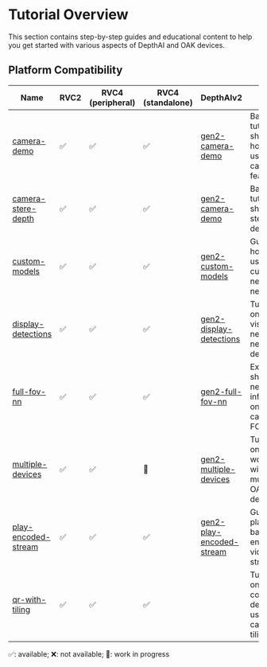 # Tutorial Overview

This section contains step-by-step guides and educational content to help you get started with various aspects of DepthAI and OAK devices.

## Platform Compatibility

| Name                                        | RVC2 | RVC4 (peripheral) | RVC4 (standalone) | DepthAIv2                                                                                                | Notes                                                 |
| ------------------------------------------- | ---- | ----------------- | ----------------- | -------------------------------------------------------------------------------------------------------- | ----------------------------------------------------- |
| [camera-demo](camera-demo/)                 | ✅   | ✅                | ✅                | [gen2-camera-demo](https://github.com/luxonis/oak-examples/tree/master/gen2-camera-demo)                 | Basic tutorial showing how to use the camera features |
| [camera-stere-depth](camera-stereo-depth/)  | ✅   | ✅                | ✅                | [gen2-camera-demo](https://github.com/luxonis/oak-examples/tree/master/gen2-camera-demo)                 | Basic tutorial showing stereo depth                   |
| [custom-models](custom-models/)             | ✅   | ✅                | ✅                | [gen2-custom-models](https://github.com/luxonis/oak-examples/tree/master/gen2-custom-models)             | Guide on how to use custom neural networks            |
| [display-detections](display-detections/)   | ✅   | ✅                | ✅                | [gen2-display-detections](https://github.com/luxonis/oak-examples/tree/master/gen2-display-detections)   | Tutorial on visualizing neural network detections     |
| [full-fov-nn](full-fov-nn/)                 | ✅   | ✅                | ✅                | [gen2-full-fov-nn](https://github.com/luxonis/oak-examples/tree/master/gen2-full-fov-nn)                 | Example showing neural inference on full camera FOV   |
| [multiple-devices](multiple-devices/)       | ✅   | ✅                | 🚧                | [gen2-multiple-devices](https://github.com/luxonis/oak-examples/tree/master/gen2-multiple-devices)       | Tutorial on working with multiple OAK devices         |
| [play-encoded-stream](play-encoded-stream/) | ✅   | ✅                | ✅                | [gen2-play-encoded-stream](https://github.com/luxonis/oak-examples/tree/master/gen2-play-encoded-stream) | Guide on playing back encoded video streams           |
| [qr-with-tiling](qr-with-tiling/)           | ✅   | ✅                | ✅                |                                                                                                          | Tutorial on QR code detection using camera tiling     |

✅: available; ❌: not available; 🚧: work in progress
